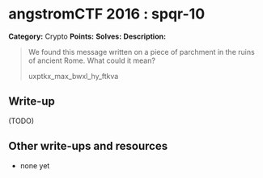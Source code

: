 # angstromCTF 2016 : spqr-10

**Category:** Crypto
**Points:** 
**Solves:** 
**Description:**

> We found this message written on a piece of parchment in the ruins of ancient Rome. What could it mean?
> 
> uxptkx_max_bwxl_hy_ftkva


## Write-up

(TODO)

## Other write-ups and resources

* none yet
